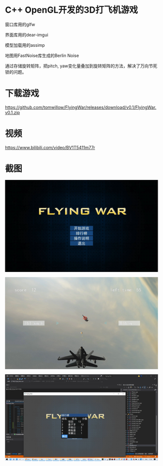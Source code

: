 # C++ OpenGL开发的3D打飞机游戏

窗口库用的glfw

界面库用的dear-imgui

模型加载用的assimp

地图用FastNoise库生成的Berlin Noise

通过存储旋转矩阵，把pitch, yaw变化量叠加到旋转矩阵的方法，解决了万向节死锁的问题。

# 下载游戏

https://github.com/tomwillow/FlyingWar/releases/download/v0.1/FlyingWar.v0.1.zip

# 视频

https://www.bilibili.com/video/BV1T5411m77r

# 截图

![](snapshot/1.png)

![](snapshot/2.png)

![](snapshot/3.png)
